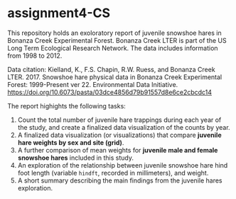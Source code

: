 # assignment4-CS

This repository holds an exoloratory report of juvenile snowshoe hares in Bonanza Creek Experimental Forest. Bonanza Creek LTER is part of the US Long Term Ecological Research Network. The data includes information from 1998 to 2012. 

Data citation: Kielland, K., F.S. Chapin, R.W. Ruess, and Bonanza Creek LTER. 2017. Snowshoe hare physical data in Bonanza Creek Experimental Forest: 1999-Present ver 22. Environmental Data Initiative. https://doi.org/10.6073/pasta/03dce4856d79b91557d8e6ce2cbcdc14

The report highights the following tasks:

1) Count the total number of juvenile hare trappings during each year of the study, and create a finalized data visualization of the counts by year.
2) A finalized data visualization (or visualizations) that compare **juvenile hare weights by sex and site (grid)**.
3) A further comparison of mean weights for **juvenile male and female snowshoe hares** included in this study. 
4) An exploration of the relationship between juvenile snowshoe hare hind foot length (variable `hindft`, recorded in millimeters), and weight.
5) A short summary describing the main findings from the juvenile hares exploration.
